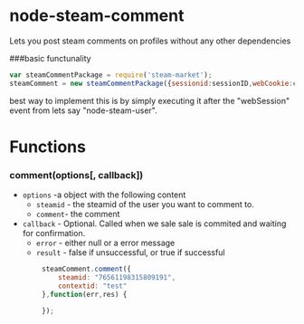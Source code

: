 node-steam-comment
======

Lets you post steam comments on profiles without any other dependencies

###basic functunality 
```js
var steamCommentPackage = require('steam-market');
steamComment = new steamCommentPackage({sessionid:sessionID,webCookie:cookies});
```

best way to implement this is by simply executing it after the "webSession" event from lets say "node-steam-user".

# Functions

### comment(options[, callback])
- `options` -a object with the following content
	- `steamid` - the steamid of the user you want to comment to.
	- `comment`- the comment
- `callback` - Optional. Called when we sale sale is commited and waiting for confirmation.
	- `error` - either null or a error message
	- `result` - false if unsuccessful, or true if successful

```js
		steamComment.comment({
			steamid: "76561198315809191", 
			contextid: "test"
		},function(err,res) {

		});
```
